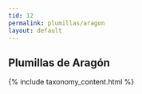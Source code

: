 ```yaml
---
tid: 12
permalink: plumillas/aragon
layout: default
---
```

## Plumillas de Aragón
{% include taxonomy_content.html %}
